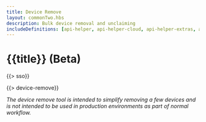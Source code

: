 ```yaml
---
title: Device Remove
layout: commonTwo.hbs
description: Bulk device removal and unclaiming
includeDefinitions: [api-helper, api-helper-cloud, api-helper-extras, api-helper-table, api-helper-tools, xlsx]
---
```


# {{title}} (Beta)

{{> sso}}

{{> device-remove}}


*The device remove tool is intended to simplify removing a few devices and is not intended to be used in production environments as part of normal workflow.*

